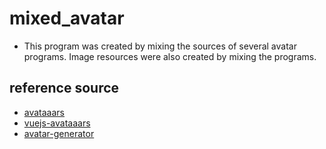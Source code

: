 # mixed_avatar
* This program was created by mixing the sources of several avatar programs. Image resources were also created by mixing the programs.

## reference source
* [avataaars](https://github.com/fangpenlin/avataaars)
* [vuejs-avataaars](https://github.com/orgordin/vuejs-avataaars)
* [avatar-generator](https://github.com/draftbit/avatar-generator)

